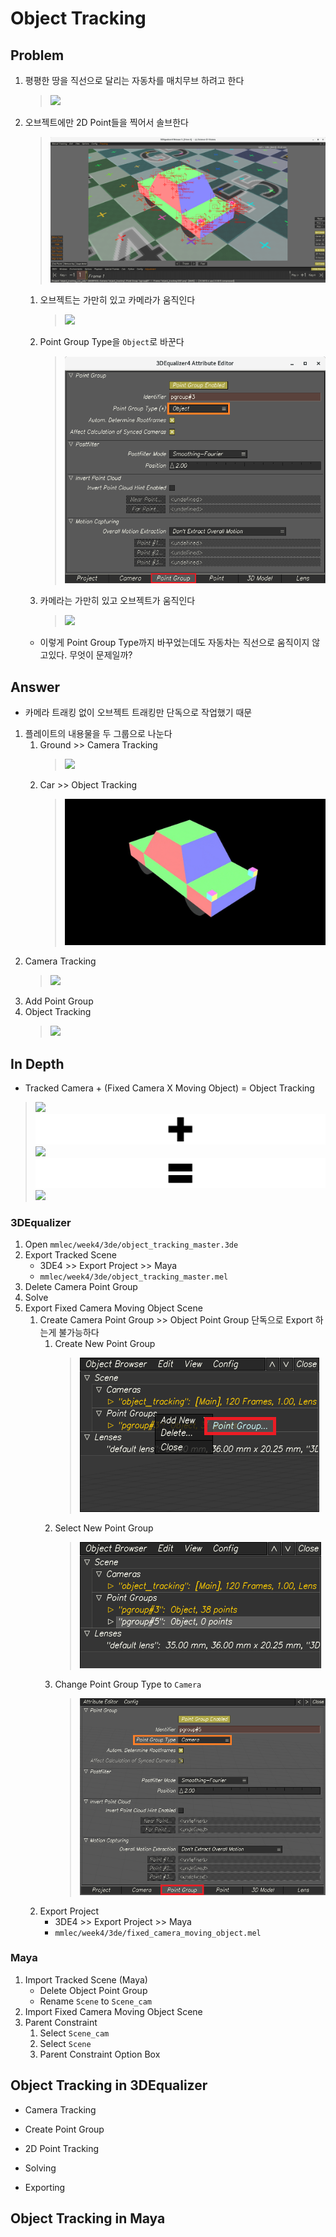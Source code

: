 # Object Tracking

## Problem
1. 평평한 땅을 직선으로 달리는 자동차를 매치무브 하려고 한다
    > ![](../img/week4/object_tracking_concept-optimize.gif)<br>
1. 오브젝트에만 2D Point들을 찍어서 솔브한다
    > ![](../img/week4/object_2dtracks.png)<br>
    1. 오브젝트는 가만히 있고 카메라가 움직인다
        > ![](../img/week4/moving_camera_fixed_object.gif)<br>
    1. Point Group Type을 `Object`로 바꾼다
        > ![](../img/week4/point_group_type_object.png)<br>
    1. 카메라는 가만히 있고 오브젝트가 움직인다
        > ![](../img/week4/fixed_camera_moving_object.gif)<br>
    - 이렇게 Point Group Type까지 바꾸었는데도 자동차는 직선으로 움직이지 않고있다. 무엇이 문제일까?
    
## Answer
- 카메라 트래킹 없이 오브젝트 트래킹만 단독으로 작업했기 때문
1. 플레이트의 내용물을 두 그룹으로 나눈다
    1. Ground >> Camera Tracking
        > ![](../img/week4/ground_only-optimize.gif)<br>
    1. Car >> Object Tracking
        > ![](../img/week4/car_only-optimize.gif)<br>
1. Camera Tracking
    > ![](../img/week4/camera_tracking.gif)<br>
1. Add Point Group
1. Object Tracking
    > ![](../img/week4/camera_and_object_tracking.gif)<br>

## In Depth
- Tracked Camera + (Fixed Camera X Moving Object) = Object Tracking
> ![](../img/week4/camera_tracking.gif)<br>
> ![](../img/week4/plus.png)<br>
> ![](../img/week4/fixed_camera_moving_object.gif)<br>
> ![](../img/week4/equals.png)<br>
> ![](../img/week4/camera_and_object_tracking.gif)<br>

### 3DEqualizer
1. Open `mmlec/week4/3de/object_tracking_master.3de`
1. Export Tracked Scene
    - 3DE4 >> Export Project >> Maya
    - `mmlec/week4/3de/object_tracking_master.mel`
1. Delete Camera Point Group
1. Solve
1. Export Fixed Camera Moving Object Scene
    1. Create Camera Point Group >> Object Point Group 단독으로 Export 하는게 불가능하다
        1. Create New Point Group
            > ![](../img/week4/add_new_pointgroup.png)<br>
        1. Select New Point Group
            > ![](../img/week4/add_new_pointgroup_select.png)<br>
        1. Change Point Group Type to `Camera`
            > ![](../img/week4/add_new_pointgroup_type.png)<br>
    1. Export Project
        - 3DE4 >> Export Project >> Maya
        - `mmlec/week4/3de/fixed_camera_moving_object.mel`
### Maya
1. Import Tracked Scene (Maya)
    - Delete Object Point Group
    - Rename `Scene` to `Scene_cam`
1. Import Fixed Camera Moving Object Scene
1. Parent Constraint
    1. Select `Scene_cam`
    1. Select `Scene`
    1. Parent Constraint Option Box

## Object Tracking in 3DEqualizer

- Camera Tracking

- Create Point Group

- 2D Point Tracking

- Solving

- Exporting

## Object Tracking in Maya
